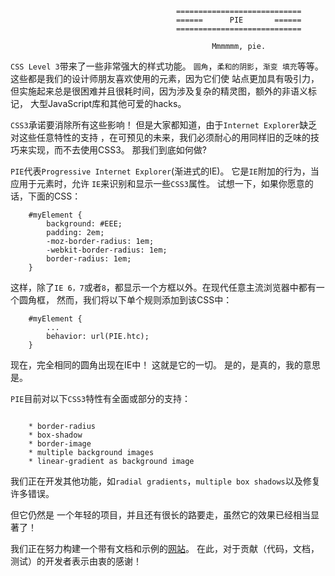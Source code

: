                                          ============================
                                         ======      PIE       ======
                                         ============================

                                                 Mmmmmm, pie.



`CSS Level 3`带来了一些非常强大的样式功能。 `圆角`，`柔和的阴影`，`渐变
填充`等等。 这些都是我们的设计师朋友喜欢使用的元素，因为它们使
站点更加具有吸引力，但实施起来总是很困难并且很耗时间，因为涉及复杂的精灵图，额外的非语义标记，
大型JavaScript库和其他可爱的hacks。


`CSS3`承诺要消除所有这些影响！ 但是大家都知道，由于`Internet Explorer`缺乏对这些任意特性的支持
，在可预见的未来，我们必须耐心的用同样旧的乏味的技巧来实现，而不去使用CSS3。
那我们到底如何做?


`PIE`代表`Progressive Internet Explorer`(渐进式的IE)。 它是`IE`附加的行为，当应用于元素时，允许
`IE`来识别和显示一些`CSS3`属性。 试想一下，如果你愿意的话，下面的CSS：
```
    #myElement {
        background: #EEE;
        padding: 2em;
        -moz-border-radius: 1em;
        -webkit-border-radius: 1em;
        border-radius: 1em;
    }
```
这样，除了`IE 6，7`或者`8`，都显示一个方框以外。在现代任意主流浏览器中都有一个圆角框， 然而，我们将以下单个规则添加到该CSS中：
```
    #myElement {
        ...
        behavior: url(PIE.htc);
    }
```

现在，完全相同的圆角出现在IE中！ 这就是它的一切。 是的，是真的，我的意思是。

`PIE`目前对以下`CSS3`特性有全面或部分的支持：

```

    * border-radius
    * box-shadow
    * border-image
    * multiple background images
    * linear-gradient as background image
```


我们正在开发其他功能，如`radial gradients`，`multiple box shadows`以及修复许多错误。 

但它仍然是
一个年轻的项目，并且还有很长的路要走，虽然它的效果已经相当显著了！ 

我们正在努力构建一个带有文档和示例的[网站](http://css3pie.com/)。 在此，对于贡献（代码，文档，测试）的开发者表示由衷的感谢！